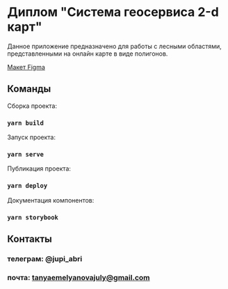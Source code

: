 # Диплом "Система геосервиса 2-d карт"

Данное приложение предназначено для работы с лесными областями, представленными на онлайн карте в виде полигонов.

[Макет Figma](https://www.figma.com/file/vsiQlZRC9J7BVUnRFtZ7cw/%D0%93%D0%98%D0%A1-2D-%D0%B2%D0%B8%D0%B7%D1%83%D0%B0%D0%BB%D0%B8%D0%B7%D0%B0%D1%86%D0%B8%D1%8F?type=design&node-id=0-1&mode=design&t=5rQV8WjpFTmrhRtE-0)

## Команды

Сборка проекта:

### `yarn build`

Запуск проекта:

### `yarn serve`

Публикация проекта:

### `yarn deploy`

Документация компонентов:

### `yarn storybook`

## Контакты

### телеграм: @jupi_abri
### почта: tanyaemelyanovajuly@gmail.com
